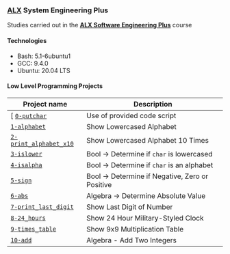 ### [ALX](https://www.alxafrica.com/) System Engineering Plus

Studies carried out in the **[ALX Software Engineering Plus](https://www.alxafrica.com/software-engineering-plus/)** course

#### Technologies

* Bash:     5.1-6ubuntu1
* GCC:      9.4.0
* Ubuntu:   20.04 LTS

#### Low Level Programming Projects

| Project name | Description |
| ------------ | ----------- |
[ [`0-putchar`](0-putchar.c) | Use of provided code script |
| [`1-alphabet`](1-alphabet) | Show Lowercased Alphabet |
| [`2-print_alphabet_x10`](2-print_alphabet_x10) | Show Lowercased Alphabet 10 Times |
| [`3-islower`](3-islower) | Bool -> Determine if `char` is lowercased |
| [`4-isalpha`](4-isalpha) | Bool -> Determine if `char` is an alphabet |
| [`5-sign`](5-sign) | Bool -> Determine if Negative, Zero or Positive |
| [`6-abs`](6-abs) | Algebra -> Determine Absolute Value |
| [`7-print_last_digit`](7-print_last_digit) | Show Last Digit of Number |
| [`8-24_hours`](8-24_hours) | Show 24 Hour Military-Styled Clock |
| [`9-times_table`](9-times_table) | Show 9x9 Multiplication Table |
| [`10-add`](10-add) | Algebra - Add Two Integers |
